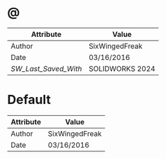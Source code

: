 # @
| Attribute | Value |
| ---  | ---     |
| Author | SixWingedFreak |
| Date | 03/16/2016 |
| _SW_Last_Saved_With_ | SOLIDWORKS 2024 |
# Default
| Attribute | Value |
| ---  | ---     |
| Author | SixWingedFreak |
| Date | 03/16/2016 |
